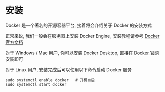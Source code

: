 # 安装

Docker 是一个著名的开源容器平台, 接着将会介绍关于 Docker 的安装方式

正常来说, 我们一般会在服务器上安装 Docker Engine, 安装教程请参考 [Docker 官方文档](https://docs.docker.com/engine/install/)

对于 Windows / Mac 用户, 你可以安装 Docker Desktop, 直接在 [Docker 官网](https://www.docker.com/) 安装即可

对于 Linux 用户, 安装完成后可以使用以下命令启动 Docker 服务

```shell
sudo systemctl enable docker   # 开机自启
sudo systemctl start docker
```

